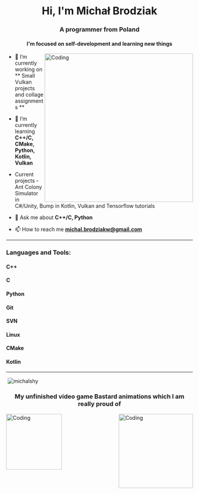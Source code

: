 <h1 align="center">Hi, I'm Michał Brodziak</h1>
<h3 align="center">A programmer from Poland</h3>
<h4 align="center">I'm focused on self-development and learning new things</h4>
<img align="right" alt="Coding" width="400" src="https://cdn.dribbble.com/users/720825/screenshots/3253310/slim-jim-_dribbble_-_800x600_.gif">

- 🔭 I’m currently working on ** Small Vulkan projects and collage assignments **

- 🌱 I’m currently learning **C++/C, CMake, Python, Kotlin, Vulkan**

- Current projects - Ant Colony Simulator in C#/Unity, Bump in Kotlin, Vulkan and Tensorflow tutorials

- 💬 Ask me about **C++/C, Python**

- 📫 How to reach me **michal.brodziakw@gmail.com**

<hr>

<h3 align="left">Languages and Tools:</h3>
<h4 align="left">C++</h4>
<h4 align="left">C</h4>
<h4 align="left">Python</h4>
<h4 align="left">Git</h4>
<h4 align="left">SVN</h4>
<h4 align="left">Linux</h4>
<h4 align="left">CMake</h4>
<h4 align="left">Kotlin</h4>

<hr>

<p>&nbsp;<img align="center" src="https://github-readme-stats.vercel.app/api?username=michalshy&show_icons=true&locale=en" alt="michalshy" /></p>

<h3 align="center"> My unfinished video game Bastard animations which I am really proud of </h3>
<img align="left" alt="Coding" width="150" src="https://user-images.githubusercontent.com/91937056/226870857-d61e4ca2-b924-43ad-852b-2cb1545987e3.gif">
<img align="right" alt="Coding" width="200" src="https://user-images.githubusercontent.com/91937056/226865464-02e27f23-ffac-4a05-b87a-df1173cdea6a.gif">
